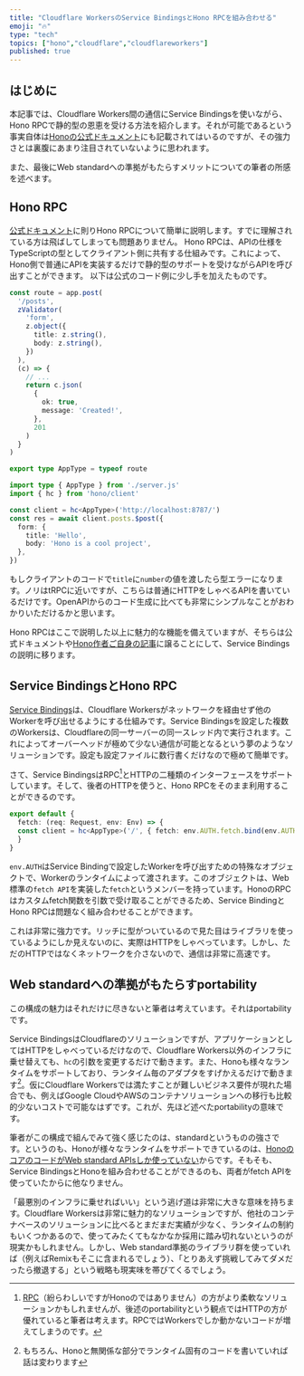 ```yaml
---
title: "Cloudflare WorkersのService BindingsとHono RPCを組み合わせる"
emoji: "🔥"
type: "tech"
topics: ["hono","cloudflare","cloudflareworkers"]
published: true
---
```


## はじめに
本記事では、Cloudflare Workers間の通信にService Bindingsを使いながら、Hono RPCで静的型の恩恵を受ける方法を紹介します。それが可能であるという事実自体は[Honoの公式ドキュメント](https://hono.dev/guides/rpc#custom-fetch-method)にも記載されてはいるのですが、その強力さとは裏腹にあまり注目されていないように思われます。

また、最後にWeb standardへの準拠がもたらすメリットについての筆者の所感を述べます。

## Hono RPC

[公式ドキュメント](https://hono.dev/guides/rpc)に則りHono RPCについて簡単に説明します。すでに理解されている方は飛ばしてしまっても問題ありません。
Hono RPCは、APIの仕様をTypeScriptの型としてクライアント側に共有する仕組みです。これによって、Hono側で普通にAPIを実装するだけで静的型のサポートを受けながらAPIを呼び出すことができます。
以下は公式のコード例に少し手を加えたものです。

```typescript:server.ts
const route = app.post(
  '/posts',
  zValidator(
    'form',
    z.object({
      title: z.string(),
      body: z.string(),
    })
  ),
  (c) => {
    // ...
    return c.json(
      {
        ok: true,
        message: 'Created!',
      },
      201
    )
  }
)

export type AppType = typeof route
```
```typescript:client.ts
import type { AppType } from './server.js'
import { hc } from 'hono/client'

const client = hc<AppType>('http://localhost:8787/')
const res = await client.posts.$post({
  form: {
    title: 'Hello',
    body: 'Hono is a cool project',
  },
})
```
もしクライアントのコードで`title`に`number`の値を渡したら型エラーになります。ノリはtRPCに近いですが、こちらは普通にHTTPをしゃべるAPIを書いているだけです。OpenAPIからのコード生成に比べても非常にシンプルなことがおわかりいただけるかと思います。

Hono RPCはここで説明した以上に魅力的な機能を備えていますが、そちらは公式ドキュメントや[Hono作者ご自身の記事](https://zenn.dev/yusukebe/articles/a00721f8b3b92e)に譲ることにして、Service Bindingsの説明に移ります。

## Service BindingsとHono RPC
[Service Bindings](https://developers.cloudflare.com/workers/runtime-apis/bindings/service-bindings/)は、Cloudflare Workersがネットワークを経由せず他のWorkerを呼び出せるようにする仕組みです。Service Bindingsを設定した複数のWorkersは、Cloudflareの同一サーバーの同一スレッド内で実行されます。これによってオーバーヘッドが極めて少ない通信が可能となるという夢のようなソリューションです。設定も設定ファイルに数行書くだけなので極めて簡単です。

さて、Service BindingsはRPC[^1]とHTTPの二種類のインターフェースをサポートしています。そして、後者のHTTPを使うと、Hono RPCをそのまま利用することができるのです。


[^1]: [RPC](https://developers.cloudflare.com/workers/runtime-apis/bindings/service-bindings/rpc/)（紛らわしいですがHonoのではありません）の方がより柔軟なソリューションかもしれませんが、後述のportabilityという観点ではHTTPの方が優れていると筆者は考えます。RPCではWorkersでしか動かないコードが増えてしまうのです。

```typescript:main.ts
export default {
  fetch: (req: Request, env: Env) => {
  const client = hc<AppType>('/', { fetch: env.AUTH.fetch.bind(env.AUTH) })
  }
}
```

`env.AUTH`はService Bindingで設定したWorkerを呼び出すための特殊なオブジェクトで、Workerのランタイムによって渡されます。このオブジェクトは、Web標準の`fetch API`を実装した`fetch`というメンバーを持っています。HonoのRPCはカスタムfetch関数を引数で受け取ることができるため、Service BindingとHono RPCは問題なく組み合わせることができます。

これは非常に強力です。リッチに型がついているので見た目はライブラリを使っているようにしか見えないのに、実際はHTTPをしゃべっています。しかし、ただのHTTPではなくネットワークを介さないので、通信は非常に高速です。

## Web standardへの準拠がもたらすportability
この構成の魅力はそれだけに尽きないと筆者は考えています。それはportabilityです。

Service BindingsはCloudflareのソリューションですが、アプリケーションとしてはHTTPをしゃべっているだけなので、Cloudflare Workers以外のインフラに乗せ替えても、`hc`の引数を変更するだけで動きます。また、Honoも様々なランタイムをサポートしており、ランタイム毎のアダプタをすげかえるだけで動きます[^2]。仮にCloudflare Workersでは満たすことが難しいビジネス要件が現れた場合でも、例えばGoogle CloudやAWSのコンテナソリューションへの移行も比較的少ないコストで可能なはずです。これが、先ほど述べたportabilityの意味です。

[^2]: もちろん、Honoと無関係な部分でランタイム固有のコードを書いていれば話は変わります

筆者がこの構成で組んでみて強く感じたのは、standardというものの強さです。というのも、Honoが様々なランタイムをサポートできているのは、[HonoのコアのコードがWeb standard APIsしか使っていない](https://hono.dev/concepts/web-standard)からです。そもそも、Service BindingsとHonoを組み合わせることができるのも、両者がfetch APIを使っていたからに他なりません。

「最悪別のインフラに乗せればいい」という逃げ道は非常に大きな意味を持ちます。Cloudflare Workersは非常に魅力的なソリューションですが、他社のコンテナベースのソリューションに比べるとまだまだ実績が少なく、ランタイムの制約もいくつかあるので、使ってみたくてもなかなか採用に踏み切れないというのが現実かもしれません。しかし、Web standard準拠のライブラリ群を使っていれば（例えばRemixもそこに含まれるでしょう）、「とりあえず挑戦してみてダメだったら撤退する」という戦略も現実味を帯びてくるでしょう。
